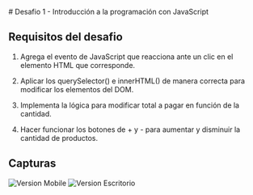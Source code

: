 ﻿
﻿# Desafio 1 - Introducción a la programación con JavaScript

 ## Requisitos del desafio

1. Agrega el evento de JavaScript que reacciona ante un clic en el elemento HTML que corresponde.

2. Aplicar los querySelector() e innerHTML() de manera correcta para modificar los elementos del DOM.

3. Implementa la lógica para modificar total a pagar en función de la cantidad.

4. Hacer funcionar los botones de + y - para aumentar y disminuir la cantidad de productos.


## Capturas
![Version Mobile](https://github.com/Nicolas-Tolosa/modulo3-desafio1/blob/main/screenshot1.jpg)
![Version Escritorio](https://github.com/Nicolas-Tolosa/modulo3-desafio1/blob/main/screenshot2.jpg)
